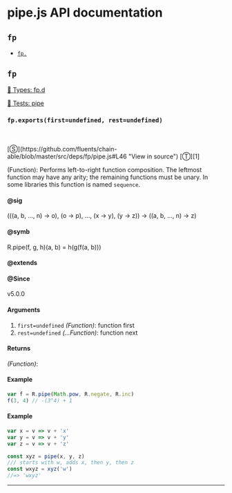# pipe.js API documentation

<!-- div class="toc-container" -->

<!-- div -->

## `fp`
* <a href="#fp-prototype-"  data-meta="R pipe f g h a b h g f a b exports first undefined rest undefined a b n o o p x y y z a b n z"  data-call="exports first undefined rest undefined"  data-category="Function"  data-description="Function Performs left to right function composition The leftmost function may have any arity the remaining functions must be unary In some libraries this function is named sequence"  data-member="fp"  data-all="meta R pipe f g h a b h g f a b n exports first undefined rest undefined n a b n o o p x y y z a b n z call exports first undefined rest undefined category Function description Function Performs left to right function composition The leftmost function may have nany arity the remaining functions must be unary nIn some libraries this function is named sequence name member fp see notes todos klassProps" >`fp.`</a>

<!-- /div -->

<!-- /div -->

<!-- div class="doc-container" -->

<!-- div -->

## `fp`

<!-- div -->

<a href="https://github.com/fluents/chain-able/blob/master/typings/fp.d.ts">🌊  Types: fp.d</a>&nbsp;

<a href="https://github.com/fluents/chain-able/blob/master/test/fp/pipe.js">🔬  Tests: pipe</a>&nbsp;

<h3 id="fp-prototype-" data-member="fp" data-category="Function" data-name="pipe"><code>fp.exports(first=undefined, rest=undefined)</code></h3>
<br>
<br>
[&#x24C8;](https://github.com/fluents/chain-able/blob/master/src/deps/fp/pipe.js#L46 "View in source") [&#x24C9;][1]

(Function): Performs left-to-right function composition. The leftmost function may have
any arity; the remaining functions must be unary.
In some libraries this function is named `sequence`.


#### @sig 

(((a, b, ..., n) -> o), (o -> p), ..., (x -> y), (y -> z)) -> ((a, b, ..., n) -> z) 

#### @symb 

R.pipe(f, g, h)(a, b) = h(g(f(a, b))) 

#### @extends




#### @Since
v5.0.0

#### Arguments
1. `first=undefined` *(Function)*: function first
2. `rest=undefined` *(...Function)*: function next

#### Returns
*(Function)*:

#### Example
```js
var f = R.pipe(Math.pow, R.negate, R.inc)
f(3, 4) // -(3^4) + 1

```
#### Example
```js
var x = v => v + 'x'
var y = v => v + 'y'
var z = v => v + 'z'

const xyz = pipe(x, y, z)
/// starts with w, adds x, then y, then z
const wxyz = xyz('w')
//=> 'wxyz'

```
---

<!-- /div -->

<!-- /div -->

<!-- /div -->

 [1]: #fp "Jump back to the TOC."
